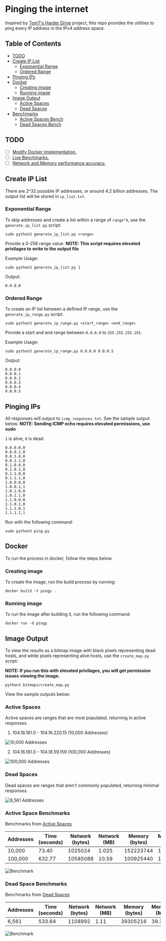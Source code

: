 # Pinging the internet
Inspired by [Tom7's Harder Drive](http://tom7.org/harder/) project, this repo provides the utilities to ping every IP address in the IPv4 address space.

## Table of Contents
* [TODO](#todo)
* [Create IP List](#create-ip-list)
  * [Exponential Range](#exponential-range)
  * [Ordered Range](#ordered-range)
* [Pinging IPs](#pinging-ips)
* [Docker](#docker)
  * [Creating image](#creating-image)
  * [Running image](#running-image)
* [Image Output](#image-output)
  * [Active Spaces](#active-spaces)
  * [Dead Spaces](#dead-spaces)
* [Benchmarks](#benchmarks)
  * [Active Spaces Bench](#active-space-benchmarks)
  * [Dead Spaces Bench](#dead-space-benchmarks)

## TODO
- [ ] [Modify Docker implementation.](https://github.com/kevinmuscara/internet/issues/2)
- [ ] [Live Benchmarks.](https://github.com/kevinmuscara/internet/issues/3)
- [ ] [Network and Memory performance accuracy.](https://github.com/kevinmuscara/internet/issues/4)

## Create IP List
There are 2^32 possible IP addresses, or around 4.2 billion addresses. The output list will be stored in `ip_list.txt`.

### Exponential Range
To skip addresses and create a list within a range of `range^4`, use the `generate_ip_list.py` script:

```shell
sudo python3 generate_ip_list.py <range>
```

Provide a 0-256 range value.
**NOTE: This script requires elevated privilages to write to the output file**

Example Usage:
```shell
sudo python3 generate_ip_list.py 1
```

Output:
```
0.0.0.0
```

### Ordered Range
To create an IP list between a defined IP range, use the `generate_ip_range.py` script:

```shell
sudo python3 generate_ip_range.py <start_range> <end_range>
```

Provide a start and end range between `0.0.0.0` to `255.255.255.255`.

Example Usage:
```shell
sudo python3 generate_ip_range.py 0.0.0.0 0.0.0.5
```

Output:
```
0.0.0.0
0.0.0.1
0.0.0.2
0.0.0.3
0.0.0.4
0.0.0.5
```

## Pinging IPs
All responses will output to `icmp_responses.txt`. See the sample output below.
**NOTE: Sending ICMP echo requires elevated permissions, use sudo**

`1` is alive, `0` is dead.

```
0.0.0.0,0
0.0.0.1,0
0.0.1.0,0
0.0.1.1,0
0.1.0.0,0
0.1.0.1,0
0.1.1.0,0
0.1.1.1,0
1.0.0.0,0
1.0.0.1,1
1.0.1.0,0
1.0.1.1,0
1.1.0.0,0
1.1.0.1,0
1.1.1.0,1
1.1.1.1,1
```

Run with the following command:

```shell
sudo python3 ping.py
```

## Docker
To run the process in docker, follow the steps below.

### Creating image
To create the image, run the build process by running:

```shell
docker build -t pingy .
```

### Running image
To run the image after building it, run the following command:

```shell
docker run -d pingy
```

## Image Output
To view the results as a bitmap image with black pixels representing dead hosts, and white pixels representing alive hosts, use the `create_map.py` script:

**NOTE: If you run this with elevated privilages, you will get permission issues viewing the image.**

```shell
python3 bitmaps/create_map.py
```

View the sample outputs below:

### Active Spaces
Active spaces are ranges that are most populated, returning in active responses.

1. 104.16.181.0 - 104.16.220.15 (10,000 Addresses)

![10,000 Addresses](bitmaps/10k.png "10,000 Addresses")

2. 104.16.181.0 - 104.18.59.159 (100,000 Addresses)

![100,000 Addresses](bitmaps/10k.png "100,000 Addresses")

### Dead Spaces
Dead spaces are ranges that aren't commonly populated, returning minimal responses.

![6,561 Addresses](bitmaps/6561.png "6,561 Addresses")

### Active Space Benchmarks
Benchmarks from [Active Spaces](#active-spaces)

Addresses | Time (seconds) | Network (bytes) | Network (MB) | Memory (bytes) | Memory (MB)
----------|----------------|-----------------|--------------|----------------|------------
10,000    | 73.40          | 1025024         | 1.025        | 152223744      | 152.22
100,000   | 632.77         | 10585088        | 10.59        | 100925440      | 100.93

![Benchmark](bench/Figure_3.png "Benchmark")

### Dead Space Benchmarks
Benchmarks from [Dead Spaces](#dead-spaces)

Addresses | Time (seconds) | Network (bytes) | Network (MB) | Memory (bytes) | Memory (MB)
----------|----------------|-----------------|--------------|----------------|------------
6,561     | 533.64         | 1108992         | 1.11         | 39305216       | 39.31 

![Benchmark](bench/Figure_4.png "Benchmark")